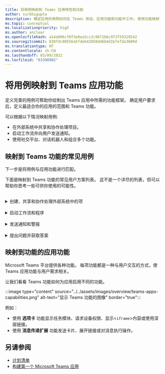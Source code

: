 ```yaml
---
title: 将用例映射到 Teams 应用特性和功能
author: surbhigupta
description: 确定应用的用例如何在 Teams 体验、应用功能和功能中工作; 使用功能映射常见用例。
ms.topic: conceptual
ms.localizationpriority: high
ms.author: anclear
ms.openlocfilehash: a14a906cf0f3e0ea5cc2c9671b6c972f59329542
ms.sourcegitcommit: 830fdc80556a5fde642850dd6b4d1b7efda3609d
ms.translationtype: HT
ms.contentlocale: zh-CN
ms.lasthandoff: 03/09/2022
ms.locfileid: "63398902"
---
```

# <a name="map-your-use-cases-to-teams-app-features"></a>将用例映射到 Teams 应用功能

定义完善的用例可帮助你绘制出 Teams 应用中所需的功能框架。 确定用户要求后，定义最适合你的应用的范围和 Teams 功能。

可以根据以下情况映射用例:

- 在外部系统中共享和协作处理项目。
- 启动工作流并向用户发送通知。
- 使用社交平台、对话机器人和组合多个功能。

## <a name="common-use-cases-mapped-to-teams-capabilities"></a>映射到 Teams 功能的常见用例

下一步是将用例与应用功能进行匹配。

下面是映射到 Teams 功能的常见用户方案列表。 这不是一个详尽的列表，但可以帮助你思考一些可供你使用的可能性。
</br>
</br>
<details>
<summary>创建、共享和协作处理外部系统中的项</summary>

用于与数据交互的应用

| **如果你想要...** | **试用...** |
| --- | --- |
| 搜索外部系统，并将结果共享为交互式卡片。 | 使用搜索命令的消息传递扩展 |
| 收集信息以插入数据存储或运行高级搜索。 | 使用操作命令的消息传递扩展 |
| 创建嵌入式 Web 体验以查看、处理和共享数据。 | 选项卡 |
| 推送数据并从 Teams 客户端发送数据。 | 连接器和 Webhook|
| 可从需要它们的任何位置收集或显示信息的交互式模式窗体。 | 任务模块 |

</details>
</br>
<details>
<summary>启动工作流和程序</summary>

在外部系统中启动进程或工作流的快速方法。

| **如果你想要...** | **试用...** |
| --- | --- |
| 触发消息，使用户能够快速将邮件内容发送到 Web 服务。 | 消息传递扩展操作命令 |
| 在启动工作流之前，打开来自选项卡、机器人或消息传递扩展的消息以收集信息。 | 任务模块 |
| 通过文本和富卡与用户交互。 | 对话机器人 |
| 在无需生成完整会话机器人时，这适合进行简单的来回交互。 |  传出 webhook |

</details>
</br>
<details>
<summary>发送通知和警报</summary>

在 Teams 中向用户发送异步通知和警报。

| **如果你想要...** | **试用...** |
| --- | --- |
| 向组、频道或单个用户发送主动消息。 | 对话机器人 |
| 允许频道订阅以接收消息。 连接器允许用户通过配置页定制订阅。 | 连接器和传入 Webhook |

</details>
</br>
<details>
<summary>提出问题并获取答案</summary>

与用户联系并解析其查询

| **如果你想要...** | **试用...** |
| --- | --- |
| 自然语言处理、AI、机器学习和所有流行语。 使用智能云支持的机器人将用户连接到所需的答案。 | 对话机器人 |
| 在 Teams 中嵌入现有 Web 门户，或创建 Teams 特定版本以添加功能。 | 选项卡 |

</details>

## <a name="app-capabilities-mapped-to-features"></a>映射到功能的应用功能

Microsoft Teams 平台提供各种功能。 每项功能都是一种与用户交互的方式，使 Teams 应用功能与用户需求相关。

让我们看看 Teams 功能如何为应用启用不同的功能。

:::image type="content" source="../../assets/images/overview/teams-apps-capabilities.png" alt-text="显示 Teams 功能的图像" border="true":::

例如：

- 使用 **选项卡** 功能显示任务模块、请求设备权限、显示<`iframe`>内容或使用深层链接。
- 使用 **消息传递扩展** 功能发送卡片、展开链接或对消息执行操作。

## <a name="see-also"></a>另请参阅

- [计划清单](../design/planning-checklist.md)
- [构建第一个 Microsoft Teams 应用](../../get-started/get-started-overview.md)
